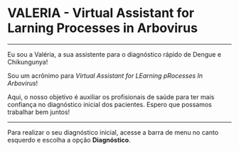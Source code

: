 # VALERIA - Virtual Assistant for Larning Processes in Arbovirus

---

Eu sou a Valéria, a sua assistente para o diagnóstico rápido de Dengue e Chikungunya!

Sou um acrônimo para *Virtual Assistant for LEarning pRocesses In Arbovirus*!

Aqui, o nosso objetivo é auxiliar os profisionais de saúde para ter mais confiança no diagnóstico inicial dos pacientes. Espero que possamos trabalhar bem juntos!

---

Para realizar o seu diagnóstico inicial, acesse a barra de menu no canto esquerdo e escolha a opção **Diagnóstico**.